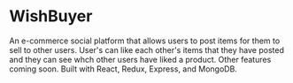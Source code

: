 # WishBuyer

An e-commerce social platform that allows users to post items for them to sell to other users.
User's can like each other's items that they have posted and they can see whch other users have liked a product. Other features coming soon.
Built with React, Redux, Express, and MongoDB.

